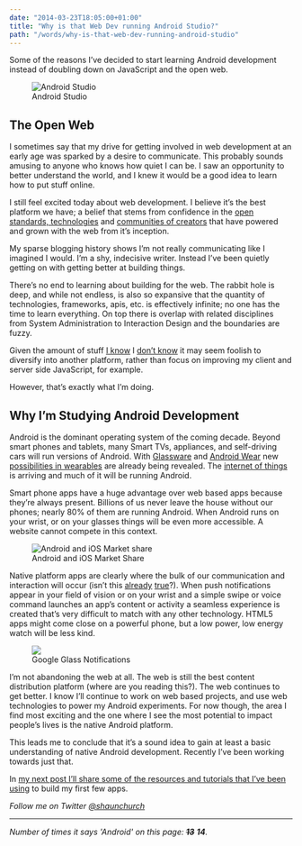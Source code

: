 ```yaml
---
date: "2014-03-23T18:05:00+01:00"
title: "Why is that Web Dev running Android Studio?"
path: "/words/why-is-that-web-dev-running-android-studio"
---
```


<p class="attention-grabber">Some of the reasons I’ve decided to start learning Android development instead of doubling down on JavaScript and the open web.</p>

<figure>
	<img src="/static/why-is-that-webdev/androidstudio.jpg" alt="Android Studio" />
	<figcaption>Android Studio</figcaption>
</figure>

## The Open Web

I sometimes say that my drive for getting involved in web development at an early age was sparked by a desire to communicate. This probably sounds amusing to anyone who knows how quiet I can be. I saw an opportunity to better understand the world, and I knew it would be a good idea to learn how to put stuff online.

I still feel excited today about web development. I believe it’s the best platform we have; a belief that stems from confidence in the [open standards, technologies](http://www.webplatform.org/) and [communities of creators](http://github.com) that have powered and grown with the web from it’s inception.

My sparse blogging history shows I’m not really communicating like I imagined I would. I’m a shy, indecisive writer. Instead I’ve been quietly getting on with getting better at building things.

There’s no end to learning about building for the web. The rabbit hole is deep, and while not endless, is also so expansive that the quantity of technologies, frameworks, apis, etc. is effectively infinite; no one has the time to learn everything. On top there is overlap with related disciplines from System Administration to Interaction Design and the boundaries are fuzzy.

Given the amount of stuff [I know](http://www.slate.com/articles/news_and_politics/low_concept/2003/04/the_poetry_of_dh_rumsfeld.html) I [don’t know](http://jangosteve.com/post/380926251/no-one-knows-what-theyre-doing) it may seem foolish to diversify into another platform, rather than focus on improving my client and server side JavaScript, for example.

However, that’s exactly what I’m doing.

## Why I’m Studying Android Development

Android is the dominant operating system of the coming decade. Beyond smart phones and tablets, many Smart TVs, appliances, and self-driving cars will run versions of Android. With [Glassware](https://developers.google.com/glass/) and [Android Wear](http://www.android.com/wear/) new [possibilities in wearables](http://moto360.motorola.com/) are already being revealed. The [internet of things](http://en.wikipedia.org/wiki/Internet_of_Things) is arriving and much of it will be running Android.

Smart phone apps have a huge advantage over web based apps because they’re always present. Billions of us never leave the house without our phones; nearly 80% of them are running Android. When Android runs on your wrist, or on your glasses things will be even more accessible. A website cannot compete in this context.

<figure>
	<img src="/images/2014/Mar/Android_iOS_MS.png" alt="Android and iOS Market share" />
	<figcaption>Android and iOS Market Share</figcaption>
</figure>

Native platform apps are clearly where the bulk of our communication and interaction will occur (isn’t this [already](http://www.whatsapp.com) [true](http://www.facebook.com)?). When push notifications appear in your field of vision or on your wrist and a simple swipe or voice command launches an app’s content or activity a seamless experience is created that’s very difficult to match with any other technology. HTML5 apps might come close on a powerful phone, but a low power, low energy watch will be less kind.

<figure>
	<img src="/images/2014/Mar/glass_notifications.jpg" />
	<figcaption>Google Glass Notifications</figcaption>
</figure>

I’m not abandoning the web at all. The web is still the best content distribution platform (where are you reading this?). The web continues to get better. I know I’ll continue to work on web based projects, and use web technologies to power my Android experiments. For now though, the area I find most exciting and the one where I see the most potential to impact people’s lives is the native Android platform.

This leads me to conclude that it’s a sound idea to gain at least a basic understanding of native Android development. Recently I’ve been working towards just that.

In [my next post I’ll share some of the resources and tutorials that I’ve been using](https://www.shaunchurch.com/resources-for-android-development/) to build my first few apps.

_Follow me on Twitter [@shaunchurch](http://twitter.com)_

---

_Number of times it says 'Android' on this page: ~~**13**~~ **14**._

